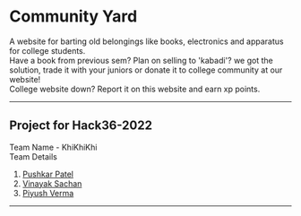 # Community Yard
A website for barting old belongings like books, electronics and apparatus for college students.<br>
Have a book from previous sem? Plan on selling to 'kabadi'? we got the solution, trade it with your juniors or donate it to college community at our website!<br>
College website down? Report it on this website and earn xp points.
<hr>

## Project for Hack36-2022
Team Name - KhiKhiKhi <br>
Team Details
1. [Pushkar Patel](https://github.com/pushkar-dev)
2. [Vinayak Sachan](https://github.com/Pepinni)
3. [Piyush Verma](https://github.com/metavinayak)
<hr>
